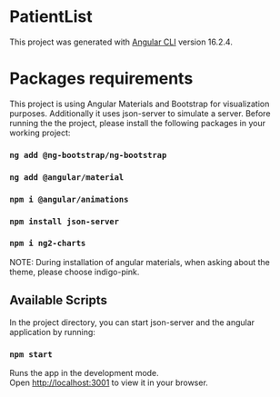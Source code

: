 # PatientList

This project was generated with [Angular CLI](https://github.com/angular/angular-cli) version 16.2.4.

# Packages requirements 

This project is using Angular Materials and Bootstrap for visualization purposes. Additionally it uses json-server to simulate a server. Before running the the project, please install the following packages in your working project:

### `ng add @ng-bootstrap/ng-bootstrap`
### `ng add @angular/material`
### `npm i @angular/animations`
### `npm install json-server`
### `npm i ng2-charts`

NOTE: During installation of angular materials, when asking about the theme, please choose indigo-pink.

## Available Scripts

In the project directory, you can start json-server and the angular application by running:

### `npm start`

Runs the app in the development mode.\
Open [http://localhost:3001](http://localhost:4200) to view it in your browser.
